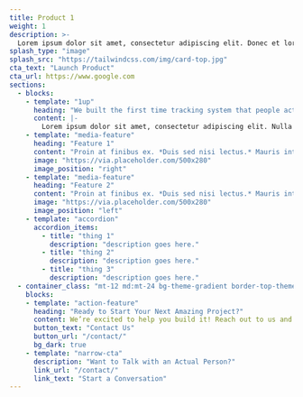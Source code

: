 ```yaml
---
title: Product 1
weight: 1
description: >-
  Lorem ipsum dolor sit amet, consectetur adipiscing elit. Donec et lorem sed quam porta rhoncus.
splash_type: "image"
splash_src: "https://tailwindcss.com/img/card-top.jpg"
cta_text: "Launch Product"
cta_url: https://www.google.com
sections:
  - blocks:
    - template: "1up"
      heading: "We built the first time tracking system that people actually like. Really."
      content: |-
        Lorem ipsum dolor sit amet, consectetur adipiscing elit. Nulla euismod libero vitae turpis scelerisque tristique. Ut facilisis tincidunt augue sit amet imperdiet. Nullam eget erat non ligula tempus rhoncus eget vitae elit. Nam nec ligula eu urna facilisis volutpat ut quis magna. Mauris quis hendrerit nisi. Vivamus sed viverra justo. Nam et pretium eros, quis congue ex. Fusce scelerisque est scelerisque libero tempor, id faucibus mi gravida. Cras mattis, leo nec viverra consequat, lectus ipsum tristique ante, et imperdiet purus felis et purus. Cras luctus vel sem at placerat. Morbi malesuada urna eu justo malesuada vestibulum. Suspendisse quis neque mi. Mauris luctus tellus quis rutrum efficitur. Phasellus pulvinar, ex eget bibendum vestibulum, metus enim scelerisque metus, id viverra metus urna sit amet erat. Donec interdum vitae felis condimentum tristique.
    - template: "media-feature"
      heading: "Feature 1"
      content: "Proin at finibus ex. *Duis sed nisi lectus.* Mauris interdum ac nunc quis pharetra. Vivamus rhoncus porttitor ante."
      image: "https://via.placeholder.com/500x280"
      image_position: "right"
    - template: "media-feature"
      heading: "Feature 2"
      content: "Proin at finibus ex. *Duis sed nisi lectus.* Mauris interdum ac nunc quis pharetra. Vivamus rhoncus porttitor ante."
      image: "https://via.placeholder.com/500x280"
      image_position: "left"
    - template: "accordion"
      accordion_items:
        - title: "thing 1"
          description: "description goes here."
        - title: "thing 2"
          description: "description goes here."
        - title: "thing 3"
          description: "description goes here."
  - container_class: "mt-12 md:mt-24 bg-theme-gradient border-top-theme w-full"
    blocks:
    - template: "action-feature"
      heading: "Ready to Start Your Next Amazing Project?"
      content: We’re excited to help you build it! Reach out to us and request a proposal from our team.
      button_text: "Contact Us"
      button_url: "/contact/"
      bg_dark: true
    - template: "narrow-cta"
      description: "Want to Talk with an Actual Person?"
      link_url: "/contact/"
      link_text: "Start a Conversation"
---
```

